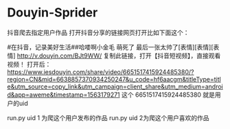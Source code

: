 # Douyin-Sprider
抖音爬去指定用户作品
打开抖音分享的链接网页打开比如下面这个：

#在抖音，记录美好生活##哈喽啊小金毛 萌死了 最后一张太帅了[表情][表情][表情] http://v.douyin.com/BJt9WW/ 复制此链接，打开【抖音短视频】，直接观看视频！
打开后：
https://www.iesdouyin.com/share/video/6651517415924485380/?region=CN&mid=6638857370934250247&u_code=hf6aacgm&titleType=title&utm_source=copy_link&utm_campaign=client_share&utm_medium=android&app=aweme&timestamp=1563179271
这个 6651517415924485380 就是用户的uid

run.py  uid 1 为爬这个用户发布的作品
run.py  uid 2为爬这个用户喜欢的作品
